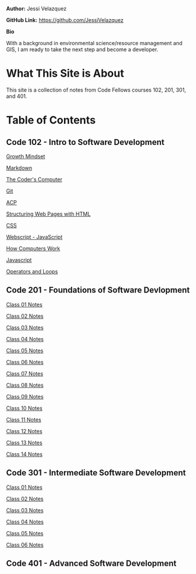 **Author:** Jessi Velazquez

**GitHub Link:** https://github.com/JessiVelazquez

**Bio**

With a background in environmental science/resource management and GIS, I am ready to take the next step and become a developer. 

# **What This Site is About**
This site is a collection of notes from Code Fellows courses 102, 201, 301, and 401.


# **Table of Contents**


## Code 102 - Intro to Software Development

[Growth Mindset](growthmindset.md)

[Markdown](markdown.md)

[The Coder's Computer](CodersComputer.md)

[Git](git.md)

[ACP](ACP.md)

[Structuring Web Pages with HTML](HTMLStructurePages.md)

[CSS](CSS.md)

[Webscript - JavaScript](WebScript.md)

[How Computers Work](HowComputersWork.md)

[Javascript](javascript.md)

[Operators and Loops](OperatorsAndLoops.md)

## Code 201 - Foundations of Software Devlopment

[Class 01 Notes](201class_01.md)

[Class 02 Notes](201class_02.md)

[Class 03 Notes](201class_03.md)

[Class 04 Notes](201class_04.md)

[Class 05 Notes](201class_05.md)

[Class 06 Notes](201class_06.md)

[Class 07 Notes](201class_07.md)

[Class 08 Notes](201class_08.md)

[Class 09 Notes](201class_09.md)

[Class 10 Notes](201class_10.md)

[Class 11 Notes](201class_11.md)

[Class 12 Notes](201class_12.md)

[Class 13 Notes](201class_13.md)

[Class 14 Notes](201class_14.md)

## Code 301 - Intermediate Software Development

[Class 01 Notes](301class_01.md)

[Class 02 Notes](301class_02.md)

[Class 03 Notes](301class_03.md)

[Class 04 Notes](301class_04.md)

[Class 05 Notes](301class_05.md)

[Class 06 Notes](301class_06.md)

## Code 401 - Advanced Software Development